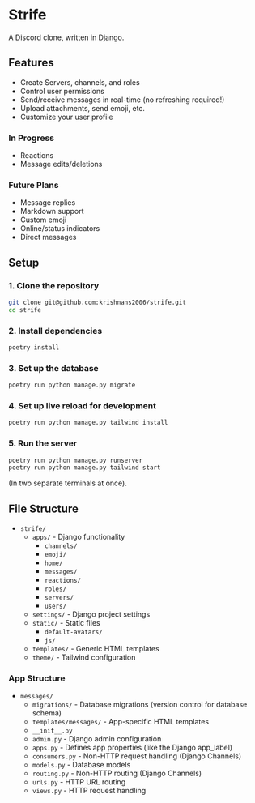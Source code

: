 # Strife

A Discord clone, written in Django.


## Features

- Create Servers, channels, and roles
- Control user permissions
- Send/receive messages in real-time (no refreshing required!)
- Upload attachments, send emoji, etc.
- Customize your user profile


### In Progress

- Reactions
- Message edits/deletions

### Future Plans

- Message replies
- Markdown support
- Custom emoji
- Online/status indicators
- Direct messages


## Setup

### 1. Clone the repository

```bash
git clone git@github.com:krishnans2006/strife.git
cd strife
```

### 2. Install dependencies

```bash
poetry install
```

### 3. Set up the database

```bash
poetry run python manage.py migrate
```

### 4. Set up live reload for development

```bash
poetry run python manage.py tailwind install
```

### 5. Run the server

```bash
poetry run python manage.py runserver
poetry run python manage.py tailwind start
```

(In two separate terminals at once).


## File Structure

- `strife/`
  - `apps/` - Django functionality
    - `channels/`
    - `emoji/`
    - `home/`
    - `messages/`
    - `reactions/`
    - `roles/`
    - `servers/`
    - `users/`
  - `settings/` - Django project settings
  - `static/` - Static files
    - `default-avatars/`
    - `js/`
  - `templates/` - Generic HTML templates
  - `theme/` - Tailwind configuration


### App Structure

- `messages/`
  - `migrations/` - Database migrations (version control for database schema)
  - `templates/messages/` - App-specific HTML templates
  - `__init__.py`
  - `admin.py` - Django admin configuration
  - `apps.py` - Defines app properties (like the Django app_label)
  - `consumers.py` - Non-HTTP request handling (Django Channels)
  - `models.py` - Database models
  - `routing.py` - Non-HTTP routing (Django Channels)
  - `urls.py` - HTTP URL routing
  - `views.py` - HTTP request handling
